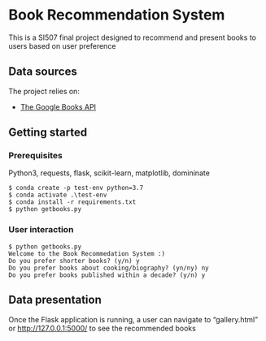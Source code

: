 # Book Recommendation System

This is a SI507 final project designed to recommend and present books to users based on user preference

## Data sources

The project relies on:
* [The Google Books API](https://developers.google.com/books)

## Getting started

### Prerequisites

Python3, requests, flask, scikit-learn, matplotlib, domininate

```
$ conda create -p test-env python=3.7
$ conda activate .\test-env
$ conda install -r requirements.txt
$ python getbooks.py
```

### User interaction
```
$ python getbooks.py
Welcome to the Book Recommedation System :)
Do you prefer shorter books? (y/n) y
Do you prefer books about cooking/biography? (yn/ny) ny
Do you prefer books published within a decade? (y/n) y
```

## Data presentation
Once the Flask application is running, a user can navigate to “gallery.html” or http://127.0.0.1:5000/ to see the recommended books

